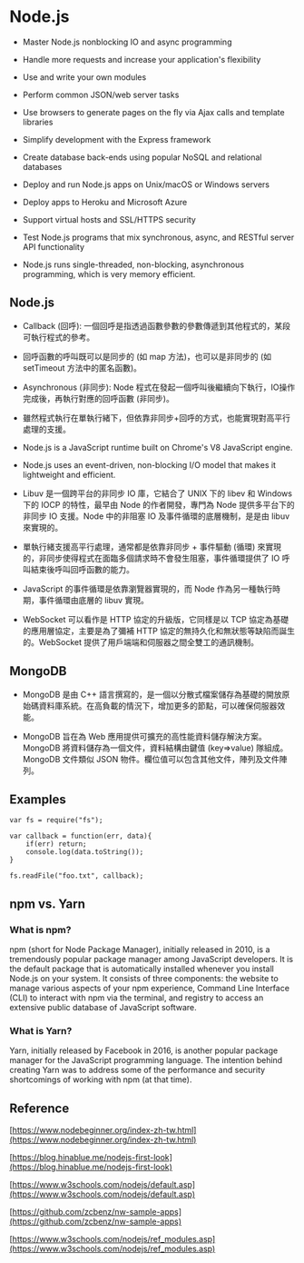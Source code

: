 # Node.js

* Master Node.js nonblocking IO and async programming

* Handle more requests and increase your application's flexibility

* Use and write your own modules

* Perform common JSON/web server tasks

* Use browsers to generate pages on the fly via Ajax calls and template libraries

* Simplify development with the Express framework

* Create database back-ends using popular NoSQL and relational databases

* Deploy and run Node.js apps on Unix/macOS or Windows servers

* Deploy apps to Heroku and Microsoft Azure

* Support virtual hosts and SSL/HTTPS security

* Test Node.js programs that mix synchronous, async, and RESTful server API functionality

* Node.js runs single-threaded, non-blocking, asynchronous programming, which is very memory efficient.

## Node.js

* Callback (回呼): 一個回呼是指透過函數參數的參數傳遞到其他程式的，某段可執行程式的參考。

* 回呼函數的呼叫既可以是同步的 (如 map 方法)，也可以是非同步的 (如 setTimeout 方法中的匿名函數)。

* Asynchronous (非同步): Node 程式在發起一個呼叫後繼續向下執行，IO操作完成後，再執行對應的回呼函數 (非同步)。

* 雖然程式執行在單執行緒下，但依靠非同步+回呼的方式，也能實現對高平行處理的支援。

* Node.js is a JavaScript runtime built on Chrome's V8 JavaScript engine.

* Node.js uses an event-driven, non-blocking I/O model that makes it lightweight and efficient.

* Libuv 是一個跨平台的非同步 IO 庫，它結合了 UNIX 下的 libev 和 Windows 下的 IOCP 的特性，最早由 Node 的作者開發，專門為 Node 提供多平台下的非同步 IO 支援。Node 中的非阻塞 IO 及事件循環的底層機制，是是由 libuv 來實現的。

* 單執行緒支援高平行處理，通常都是依靠非同步 + 事件驅動 (循環) 來實現的，非同步使得程式在面臨多個請求時不會發生阻塞，事件循環提供了 IO 呼叫結束後呼叫回呼函數的能力。

* JavaScript 的事件循環是依靠瀏覽器實現的，而 Node 作為另一種執行時期，事件循環由底層的 libuv 實現。

* WebSocket 可以看作是 HTTP 協定的升級版，它同樣是以 TCP 協定為基礎的應用層協定，主要是為了彌補 HTTP 協定的無持久化和無狀態等缺陷而誕生的。WebSocket 提供了用戶端端和伺服器之間全雙工的通訊機制。

## MongoDB

* MongoDB 是由 C++ 語言撰寫的，是一個以分散式檔案儲存為基礎的開放原始碼資料庫系統。在高負載的情況下，增加更多的節點，可以確保伺服器效能。

* MongoDB 旨在為 Web 應用提供可擴充的高性能資料儲存解決方案。MongoDB 將資料儲存為一個文件，資料結構由鍵值 (key=>value) 隊組成。MongoDB 文件類似 JSON 物件。欄位值可以包含其他文件，陣列及文件陣列。

## Examples

```
var fs = require("fs");

var callback = function(err, data){
    if(err) return;
    console.log(data.toString());
}

fs.readFile("foo.txt", callback);
```

## npm vs. Yarn

### What is npm?
npm (short for Node Package Manager), initially released in 2010, is a tremendously popular package manager among JavaScript developers. It is the default package that is automatically installed whenever you install Node.js on your system. It consists of three components: the website to manage various aspects of your npm experience, Command Line Interface (CLI) to interact with npm via the terminal, and registry to access an extensive public database of JavaScript software. 

### What is Yarn?
Yarn, initially released by Facebook in 2016, is another popular package manager for the JavaScript programming language. The intention behind creating Yarn was to address some of the performance and security shortcomings of working with npm (at that time).

## Reference

[https://www.nodebeginner.org/index-zh-tw.html](https://www.nodebeginner.org/index-zh-tw.html)

[https://blog.hinablue.me/nodejs-first-look](https://blog.hinablue.me/nodejs-first-look)

[https://www.w3schools.com/nodejs/default.asp](https://www.w3schools.com/nodejs/default.asp)

[https://github.com/zcbenz/nw-sample-apps](https://github.com/zcbenz/nw-sample-apps)

[https://www.w3schools.com/nodejs/ref_modules.asp](https://www.w3schools.com/nodejs/ref_modules.asp)
